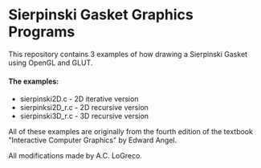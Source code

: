 # Sierpinski Gasket Graphics Programs #

This repository contains 3 examples of how drawing a Sierpinski Gasket using 
OpenGL and GLUT.

#### The examples: ####
* sierpinski2D.c   - 2D iterative version
* sierpinksi2D_r.c - 2D recursive version
* sierpinski3D_r.c - 3D recursive version

All of these examples are originally from the fourth edition of the textbook 
"Interactive Computer Graphics" by Edward Angel.

All modifications made by A.C. LoGreco.